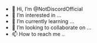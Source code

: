 - 👋 Hi, I’m @NotDiscordOfficial
- 👀 I’m interested in ...
- 🌱 I’m currently learning ...
- 💞️ I’m looking to collaborate on ...
- 📫 How to reach me ..
